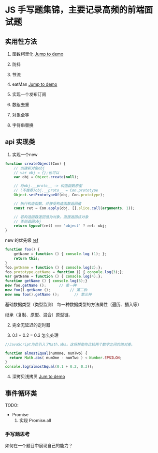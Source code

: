 # JS 手写题集锦，主要记录高频的前端面试题


## 实用性方法

1. 函数柯里化
  [Jump to demo](./README.md)

2. 防抖

3. 节流

4. eatMan [Jump to demo](./eatMan.js)

5. 实现一个发布订阅

6. 数组去重

7. 对象全等

8. 字符串替换
## api 实现类

1. 实现一个new
```js
function createObject(Con) {
    // 创建新对象obj
    // var obj = {};也可以
    var obj = Object.create(null);

    // 将obj.__proto__ -> 构造函数原型
    // (不推荐)obj.__proto__ = Con.prototype
    Object.setPrototypeOf(obj, Con.prototype);

    // 执行构造函数，并接受构造函数返回值
    const ret = Con.apply(obj, [].slice.call(arguments, 1));

    // 若构造函数返回值为对象，直接返回该对象
    // 否则返回obj
    return typeof(ret) === 'object' ? ret: obj;
}

```
  new 的优先级 [ref](https://www.jianshu.com/p/412ccd8c386e)
```js
function foo() {
    getName = function () { console.log (1); };
    return this;
}
foo.getName = function () { console.log(2);};
foo.prototype.getName = function () { console.log(3);};
var getName = function () { console.log(4);};
function getName () { console.log(5);}
new foo.getName ();      // 第一种       
new foo().getName ();         // 第二种
new new foo().getName ();       // 第三种
```



基础数据类型（类型监测）
每一种数据类型的方法属性（遍历、插入等）

继承（复制、原型、混合）原型链、

2. 完全无延迟的定时器

3. 0.1 + 0.2 = 0.3 怎么处理
```js
//JavaScript为此引入了Math.abs。这将帮助你比较两个数字之间的绝对差。

function almostEqual(numOne, numTwo) {
  return Math.abs( numOne - numTwo ) < Number.EPSILON;
}
console.log(almostEqual(0.1 + 0.2, 0.3));
```

4. 深拷贝浅拷贝 [Jum to demo](./deepClone.js)

## 事件循环类
TODO:
- Promise
  1. 实现 Promise.all 



### 手写题思考

如何在一个题目中展现自己的能力？